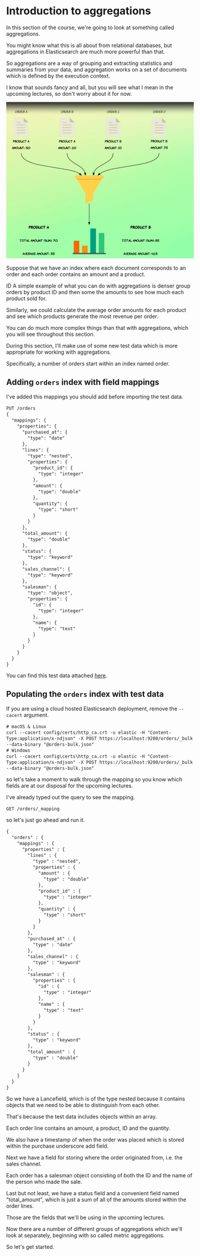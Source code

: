 # Introduction to aggregations

In this section of the course, we're going to look at something called aggregations.

You might know what this is all about from relational databases, but aggregations in Elasticsearch are much more powerful than that.

So aggregations are a way of grouping and extracting statistics and summaries from your data, and aggregation works on a set of documents which is defined by the execution context.

I know that sounds fancy and all, but you will see what I mean in the upcoming lectures, so don't worry about it for now.

![](images/2022-12-15_02-57.png)

Suppose that we have an index where each document corresponds to an order and each order contains an amount and a product.

ID A simple example of what you can do with aggregations is denser group orders by product ID and then some the amounts to see how much each product sold for.

Similarly, we could calculate the average order amounts for each product and see which products generate the most revenue per order.

You can do much more complex things than that with aggregations, which you will see throughout this section.

During this section, I'll make use of some new test data which is more appropriate for working with aggregations.

Specifically, a number of orders start within an index named order.

## Adding `orders` index with field mappings

I've added this mappings you should add before importing the test data.

```
PUT /orders
{
  "mappings": {
    "properties": {
      "purchased_at": {
        "type": "date"
      },
      "lines": {
        "type": "nested",
        "properties": {
          "product_id": {
            "type": "integer"
          },
          "amount": {
            "type": "double"
          },
          "quantity": {
            "type": "short"
          }
        }
      },
      "total_amount": {
        "type": "double"
      },
      "status": {
        "type": "keyword"
      },
      "sales_channel": {
        "type": "keyword"
      },
      "salesman": {
        "type": "object",
        "properties": {
          "id": {
            "type": "integer"
          },
          "name": {
            "type": "text"
          }
        }
      }
    }
  }
}
```

You can find this test data attached [here](docs/orders-bulk.json).

## Populating the `orders` index with test data

If you are using a cloud hosted Elasticsearch deployment, remove the `--cacert` argument.

```
# macOS & Linux
curl --cacert config/certs/http_ca.crt -u elastic -H "Content-Type:application/x-ndjson" -X POST https://localhost:9200/orders/_bulk --data-binary "@orders-bulk.json"
# Windows
curl --cacert config\certs\http_ca.crt -u elastic -H "Content-Type:application/x-ndjson" -X POST https://localhost:9200/orders/_bulk --data-binary "@orders-bulk.json"
```
so let's take a moment to walk through the mapping so you know which fields are at our disposal for the upcoming lectures.

I've already typed out the query to see the mapping.
```
GET /orders/_mapping

```
so let's just go ahead and run it.
```
{
  "orders" : {
    "mappings" : {
      "properties" : {
        "lines" : {
          "type" : "nested",
          "properties" : {
            "amount" : {
              "type" : "double"
            },
            "product_id" : {
              "type" : "integer"
            },
            "quantity" : {
              "type" : "short"
            }
          }
        },
        "purchased_at" : {
          "type" : "date"
        },
        "sales_channel" : {
          "type" : "keyword"
        },
        "salesman" : {
          "properties" : {
            "id" : {
              "type" : "integer"
            },
            "name" : {
              "type" : "text"
            }
          }
        },
        "status" : {
          "type" : "keyword"
        },
        "total_amount" : {
          "type" : "double"
        }
      }
    }
  }
}
```
So we have a Lancefield, which is of the type nested because it contains objects that we need to be able to distinguish from each other.

That's because the test data includes objects within an array.

Each order line contains an amount, a product, ID and the quantity.

We also have a timestamp of when the order was placed which is stored within the purchase underscore add field.

Next we have a field for storing where the order originated from, i.e. the sales channel.

Each order has a salesman object consisting of both the ID and the name of the person who made the sale.

Last but not least, we have a status field and a convenient field named "total_amount", which is just a sum of all of the amounts stored within the order lines.

Those are the fields that we'll be using in the upcoming lectures.

Now there are a number of different groups of aggregations which we'll look at separately, beginning with so called metric aggregations.

So let's get started.